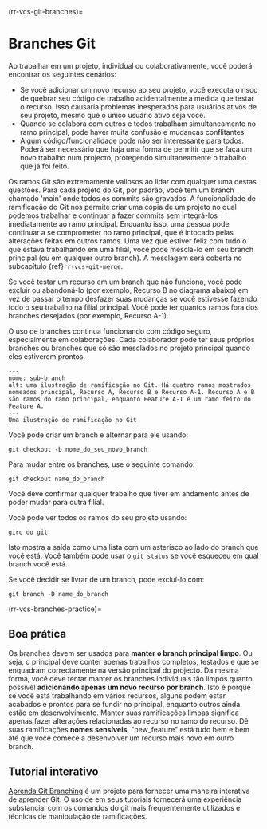 (rr-vcs-git-branches)=
# Branches Git

Ao trabalhar em um projeto, individual ou colaborativamente, você poderá encontrar os seguintes cenários:

- Se você adicionar um novo recurso ao seu projeto, você executa o risco de quebrar seu código de trabalho acidentalmente à medida que testar o recurso. Isso causaria problemas inesperados para usuários ativos de seu projeto, mesmo que o único usuário ativo seja você.
- Quando se colabora com outros e todos trabalham simultaneamente no ramo principal, pode haver muita confusão e mudanças conflitantes.
- Algum código/funcionalidade pode não ser interessante para todos. Poderá ser necessário que haja uma forma de permitir que se faça um novo trabalho num projecto, protegendo simultaneamente o trabalho que já foi feito.

Os ramos Git são extremamente valiosos ao lidar com qualquer uma destas questões. Para cada projeto do Git, por padrão, você tem um branch chamado 'main' onde todos os commits são gravados. A funcionalidade de ramificação do Git nos permite criar uma cópia de um projeto no qual podemos trabalhar e continuar a fazer commits sem integrá-los imediatamente ao ramo principal. Enquanto isso, uma pessoa pode continuar a se comprometer no ramo principal, que é intocado pelas alterações feitas em outros ramos. Uma vez que estiver feliz com tudo o que estava trabalhando em uma filial, você pode mesclá-lo em seu branch principal (ou em qualquer outro branch). A mesclagem será coberta no subcapítulo {ref}`rr-vcs-git-merge`.

Se você testar um recurso em um branch que não funciona, você pode excluir ou abandoná-lo (por exemplo, Recurso B no diagrama abaixo) em vez de passar o tempo desfazer suas mudanças se você estivesse fazendo todo o seu trabalho na filial principal. Você pode ter quantos ramos fora dos branches desejados (por exemplo, Recurso A-1).

O uso de branches continua funcionando com código seguro, especialmente em colaborações. Cada colaborador pode ter seus próprios branches ou branches que só são mesclados no projeto principal quando eles estiverem prontos.

```{figure} ../../figures/sub-branch.png
---
nome: sub-branch
alt: uma ilustração de ramificação no Git. Há quatro ramos mostrados nomeados principal, Recurso A, Recurso B e Recurso A-1. Recurso A e B são ramos do ramo principal, enquanto Feature A-1 é um ramo feito do Feature A.
---
Uma ilustração de ramificação no Git
```

Você pode criar um branch e alternar para ele usando:
```
git checkout -b nome_do_seu_novo_branch
```

Para mudar entre os branches, use o seguinte comando:
```
git checkout name_do_branch
```

Você deve confirmar qualquer trabalho que tiver em andamento antes de poder mudar para outra filial.

Você pode ver todos os ramos do seu projeto usando:

```
giro do git
```
Isto mostra a saída como uma lista com um asterisco ao lado do branch que você está. Você também pode usar o `git status` se você esqueceu em qual branch você está.

Se você decidir se livrar de um branch, pode excluí-lo com:

```
git branch -D name_do_branch
```
(rr-vcs-branches-practice)=
## Boa prática

Os branches devem ser usados para **manter o branch principal limpo**. Ou seja, o principal deve conter apenas trabalhos completos, testados e que se enquadram correctamente na versão principal do projecto. Da mesma forma, você deve tentar manter os branches individuais tão limpos quanto possível **adicionando apenas um novo recurso por branch**. Isto é porque se você está trabalhando em vários recursos, alguns podem estar acabados e prontos para se fundir no principal, enquanto outros ainda estão em desenvolvimento. Manter suas ramificações limpas significa apenas fazer alterações relacionadas ao recurso no ramo do recurso. Dê suas ramificações **nomes sensíveis**, "new_feature" está tudo bem e bem até que você comece a desenvolver um recurso mais novo em outro branch.

## Tutorial interativo

[Aprenda Git Branching](https://learngitbranching.js.org/) é um projeto para fornecer uma maneira interativa de aprender Git. O uso de em seus tutoriais fornecerá uma experiência substancial com os comandos do git mais frequentemente utilizados e técnicas de manipulação de ramificações.
